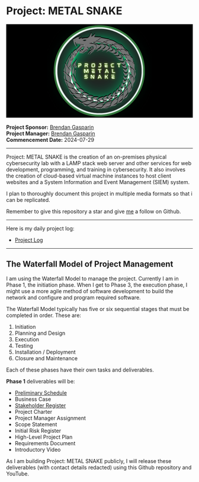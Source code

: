  # Project: METAL SNAKE 
 
 <img src="./images/Project-METAL-SNAKE-logo-github-cover.png" alt="Project METAL SNAKE logo" />  

**Project Sponsor:** [Brendan Gasparin](https://linktr.ee/brendangasparin)  
**Project Manager:** [Brendan Gasparin](https://linktr.ee/brendangasparin)  
**Commencement Date:** 2024-07-29  

---

Project: METAL SNAKE is the creation of an on-premises physical cybersecurity lab with a LAMP stack web server and other services for web development, programming, and training in cybersecurity. It also involves the creation of cloud-based virtual machine instances to host client websites and a System Information and Event Management (SIEM) system.  

I plan to thoroughly document this project in multiple media formats so that i can be replicated.  

Remember to give this repository a star and give [me](https://github.com/brendangasparin) a follow on Github.    

---

Here is my daily project log:
- [Project Log](./project-log/log.md)  

---

## The Waterfall Model of Project Management

I am using the Waterfall Model to manage the project. Currently I am in Phase 1, the initiation phase. When I get to Phase 3, the execution phase, I might use a more agile method of software development to build the network and configure and program required software.  

The Waterfall Model typically has five or six sequential stages that must be completed in order. These are:  

1. Initiation  
2. Planning and Design  
3. Execution  
4. Testing  
5. Installation / Deployment  
6. Closure and Maintenance  

Each of these phases have their own tasks and deliverables.  

**Phase 1** deliverables will be: 
- [Preliminary Schedule](./docs/phase-1.0/METAL-SNAKE-Preliminary-Schedule.pdf)
- Business Case  
- [Stakeholder Register](./docs/phase-1.0/METAL-SNAKE-Stakeholder-Register.pdf)  
- Project Charter  
- Project Manager Assignment  
- Scope Statement  
- Initial Risk Register  
- High-Level Project Plan  
- Requirements Document  
- Introductory Video  

As I am building Project: METAL SNAKE publicly, I will release these deliverables (with contact details redacted) using this Github repository and YouTube.  